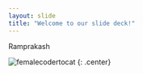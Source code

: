 ```yaml
---
layout: slide
title: "Welcome to our slide deck!"
---
```


Ramprakash

![femalecodertocat](https://octodex.github.com/images/femalecodertocat.png)
{: .center}
